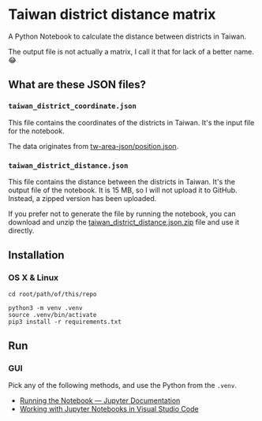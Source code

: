 # Taiwan district distance matrix

A Python Notebook to calculate the distance between districts in Taiwan.

The output file is not actually a matrix, I call it that for lack of a better name.😂

## What are these JSON files?

### `taiwan_district_coordinate.json`

This file contains the coordinates of the districts in Taiwan. It's the input file for the notebook.

The data originates from [tw-area-json/position.json](https://github.com/xue-yuan/tw-area-json/blob/main/position.json).

### `taiwan_district_distance.json`

This file contains the distance between the districts in Taiwan. It's the output file of the notebook. It is 15 MB, so I will not upload it to GitHub. Instead, a zipped version has been uploaded.

If you prefer not to generate the file by running the notebook, you can download and unzip the [taiwan_district_distance.json.zip](taiwan_district_distance.json.zip) file and use it directly.

## Installation

### OS X & Linux

```shell
cd root/path/of/this/repo

python3 -m venv .venv
source .venv/bin/activate
pip3 install -r requirements.txt
```

## Run

### GUI

Pick any of the following methods, and use the Python from the `.venv`.

- [Running the Notebook — Jupyter Documentation](https://docs.jupyter.org/en/latest/running.html)
- [Working with Jupyter Notebooks in Visual Studio Code](https://code.visualstudio.com/docs/datascience/jupyter-notebooks)
